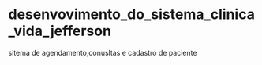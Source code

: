 # desenvovimento_do_sistema_clinica_vida_jefferson
sitema de agendamento,conusltas e cadastro de paciente
